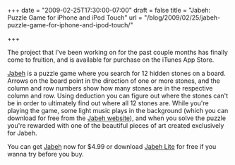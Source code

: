 +++
date = "2009-02-25T17:30:00-07:00"
draft = false
title = "Jabeh: Puzzle Game for iPhone and iPod Touch"
url = "/blog/2009/02/25/jabeh-puzzle-game-for-iphone-and-ipod-touch/"

+++

The project that I've been working on for the past couple months has finally come to fruition, and is available for purchase on the iTunes App Store.

[Jabeh](https://jabeh.org/) is a puzzle game where you search for 12 hidden stones on a board. Arrows on the board point in the direction of one or more stones, and the column and row numbers show how many stones are in the respective column and row. Using deduction you can figure out where the stones can't be in order to ultimately find out where all 12 stones are. While you're playing the game, some light music plays in the background (which you can download for free from the [Jabeh website](https://jabeh.org/)), and when you solve the puzzle you're rewarded with one of the beautiful pieces of art created exclusively for Jabeh.

You can get [Jabeh](https://itunes.com/app/Jabeh) now for $4.99 or download [Jabeh Lite](https://itunes.com/app/JabehLite) for free if you wanna try before you buy.
